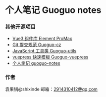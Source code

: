 # 个人笔记 Guoguo notes

### 其他开源项目

- [Vue3 组件库 Element ProMax](https://shixindea.github.io/element-promax-docs/en-US/)
- [Git 提交规范 Guoguo-cz](https://www.npmjs.com/package/@shixinde/guoguo-cz)
- [JavaScript 工具类 Guoguo-utils](https://shixindea.github.io/shixinde-utils/)
- [vuepress 快速模板 Guoguo-vuepress](https://www.npmjs.com/package/@shixinde/vuepress-theme-init)
- [个人笔记 guoguo-notes](https://www.npmjs.com/package/@shixinde/vuepress-theme-init)

### 作者

袁果锅@shixinde
邮箱：2914310412@qq.com

